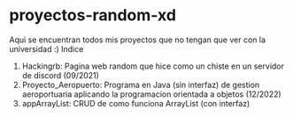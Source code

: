 # proyectos-random-xd
Aqui se encuentran todos mis proyectos que no tengan que ver con la universidad :)
Indice
1. Hackingrb: Pagina web random que hice como un chiste en un servidor de discord (09/2021)
2. Proyecto_Aeropuerto: Programa en Java (sin interfaz) de gestion aeroportuaria aplicando la programacion orientada a objetos (12/2022)
3. appArrayList: CRUD de como funciona ArrayList (con interfaz)
